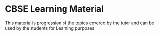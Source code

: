 # CBSE Learning Material
This material is progression of the topics covered by the tutor and can be used by the students for Learning purposes
